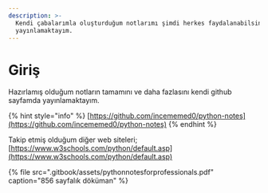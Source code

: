 ```yaml
---
description: >-
  Kendi çabalarımla oluşturduğum notlarımı şimdi herkes faydalanabilsin diye
  yayınlamaktayım.
---
```


# Giriş

Hazırlamış olduğum notların tamamını ve daha fazlasını kendi github sayfamda yayınlamaktayım.

{% hint style="info" %}
[https://github.com/incememed0/python-notes](https://github.com/incememed0/python-notes)
{% endhint %}

Takip etmiş olduğum diğer web siteleri;  
[https://www.w3schools.com/python/default.asp](https://www.w3schools.com/python/default.asp)

{% file src=".gitbook/assets/pythonnotesforprofessionals.pdf" caption="856 sayfalık döküman" %}

